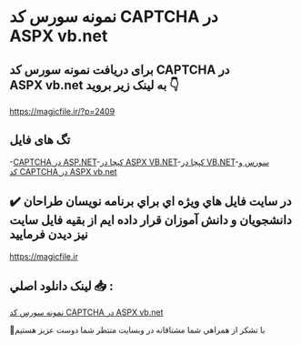 # نمونه سورس کد CAPTCHA در ASPX vb.net

## برای دریافت نمونه سورس کد CAPTCHA در ASPX vb.net به لینک زیر بروید 👇

https://magicfile.ir/?p=2409

## تگ های فایل

-[CAPTCHA در ASP.NET](https://magicfile.ir/product/%d9%86%d9%85%d9%88%d9%86%d9%87-%d8%b3%d9%88%d8%b1%d8%b3-%d9%88-%da%a9%d8%afcaptcha-%d8%af%d8%b1-aspxvbnet/)-[کپچا در ASPX VB.NET](https://magicfile.ir/product/%d9%86%d9%85%d9%88%d9%86%d9%87-%d8%b3%d9%88%d8%b1%d8%b3-%d9%88-%da%a9%d8%afcaptcha-%d8%af%d8%b1-aspxvbnet/)-[کپچا در VB.NET](https://magicfile.ir/product/%d9%86%d9%85%d9%88%d9%86%d9%87-%d8%b3%d9%88%d8%b1%d8%b3-%d9%88-%da%a9%d8%afcaptcha-%d8%af%d8%b1-aspxvbnet/)-[سورس و کد CAPTCHA در ASPX vb.net](https://magicfile.ir/product/%d9%86%d9%85%d9%88%d9%86%d9%87-%d8%b3%d9%88%d8%b1%d8%b3-%d9%88-%da%a9%d8%afcaptcha-%d8%af%d8%b1-aspxvbnet/)

## ✔️ در سايت فايل هاي ويژه اي براي برنامه نويسان طراحان دانشجويان و دانش آموزان قرار داده ايم از بقيه فايل سايت نيز ديدن فرماييد

https://magicfile.ir


## لينک دانلود اصلي 📥 :

[نمونه سورس کد CAPTCHA در ASPX vb.net](https://magicfile.ir/product/%d9%86%d9%85%d9%88%d9%86%d9%87-%d8%b3%d9%88%d8%b1%d8%b3-%d9%88-%da%a9%d8%afcaptcha-%d8%af%d8%b1-aspxvbnet/) 


🙏با تشکر از همراهي شما مشتاقانه در وبسایت منتظر شما دوست عزیز هستیم

